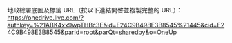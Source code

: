 地政總署底圖及標籤 URL（按以下連結開啓並複製完整的 URL）：https://onedrive.live.com/?authkey=%21ABK4xx9wpTHBc3E&id=E24C9B498E3B8545%21445&cid=E24C9B498E3B8545&parId=root&parQt=sharedby&o=OneUp
